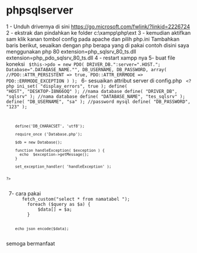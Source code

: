 # phpsqlserver
1 - Unduh drivernya di sini https://go.microsoft.com/fwlink/?linkid=2226724
2 - ekstrak dan pindahkan ke folder c:\xampp\php\ext
3 - kemudian aktifkan sam klik kanan tombol config pada apache dan pilih php.ini
    Tambahkan baris berikut, seuaikan dengan php berapa yang di pakai contoh disini saya menggunakan php 80
    extension=php_sqlsrv_80_ts.dll
    extension=php_pdo_sqlsrv_80_ts.dll
4 - restart xampp nya
5- buat file koneksi
<code>
   $this->pdo = new PDO(
            DRIVER_DB.":server=".HOST.";
            Database=".DATABASE_NAME."",
            DB_USERNAME,
            DB_PASSWORD,
            array(
                //PDO::ATTR_PERSISTENT => true,
                PDO::ATTR_ERRMODE => PDO::ERRMODE_EXCEPTION
            )
    );
 </code>
6- sesuaikan attribut server di config.php
<code>
    <?php
        ini_set( "display_errors", true );
        define( "HOST", "DESKTOP-I8N66OQ" );
        //nama database
        define( "DRIVER_DB", "sqlsrv" );
        //nama database
        define( "DATABASE_NAME", "tes_sqlsrv" );
        define( "DB_USERNAME", "sa" );
        //password mysql
        define( "DB_PASSWORD", "123" );

        define('DB_CHARACSET', 'utf8');

        require_once ('Database.php');

        $db = new Database();

        function handleException( $exception ) {
          echo  $exception->getMessage();
        }

        set_exception_handler( 'handleException' );


    ?>
 </code>   
 7-  cara pakai
 <code>
      <?php
        include"config.php";
        $data = [];
        $query = $db->fetch_custom("select * from namatabel ");
        foreach ($query as $a) {
            $data[] = $a;
        }

        echo json_encode($data);

</code>
semoga bermanfaat
